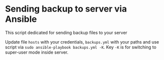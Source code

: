 # Sending backup to server via Ansible

This script dedicated for sending backup files to your server

Update file `hosts` with your credentials, `backups.yml` with your paths and use script via
`sudo ansible-playbook backups.yml -K`.
Key `-K` is for switching to super-user mode inside server.
